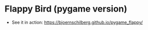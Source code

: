 # Flappy Bird (pygame version)

- See it in action: <https://bjoernschilberg.github.io/pygame_flappy/>
